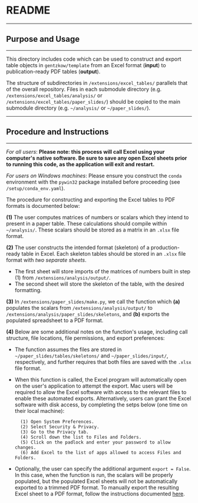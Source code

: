 # README

---
## Purpose and Usage
---

This directory includes code which can be used to construct and export table objects in `gentzkow/template` from an Excel format (**input**) to publication-ready PDF tables (**output**).

The structure of subdirectories in `/extensions/excel_tables/` parallels that of the overall repository. Files in each submodule directory (e.g. `/extensions/excel_tables/analysis/` or `/extensions/excel_tables/paper_slides/`) should be copied to the main submodule directory (e.g. `~/analysis/` or `~/paper_slides/`).

---
## Procedure and Instructions
---

_For all users_: **Please note: this process will call Excel using your computer's native software. Be sure to save any open Excel sheets prior to running this code, as the application will exit and restart.**

_For users on Windows machines_: Please ensure you construct the `conda` environment with the `pywin32` package installed before proceeding (see `/setup/conda_env.yaml`).

The procedure for constructing and exporting the Excel tables to PDF formats is documented below:

**(1)** The user computes matrices of numbers or scalars which they intend to present in a paper table. These calculations should compile within `~/analysis/`. These scalars should be stored as a matrix in an `.xlsx` file format.

**(2)** The user constructs the intended format (skeleton) of a production-ready table in Excel. Each skeleton tables should be stored in an `.xlsx` file format with _two separate sheets_.

- The first sheet will store imports of the matrices of numbers built in step (1) from `/extensions/analysis/output/`.
- The second sheet will store the skeleton of the table, with the desired formatting.

**(3)** In `/extensions/paper_slides/make.py`, we call the function which **(a)** populates the scalars from `/extensions/analysis/output/` to `/extensions/analysis/paper_slides/skeletons`, and **(b)** exports the populated spreadsheet to a PDF format.

**(4)** Below are some additional notes on the function's usage, including call structure, file locations, file permissions, and export preferences:

- The function assumes the files are stored in `~/paper_slides/tables/skeletons/` and `~/paper_slides/input/`, respectively, and further requires that both files are saved with the `.xlsx` file format.
- When this function is called, the Excel program will automatically open on the user's application to attempt the export. Mac users will be required to allow the Excel software with access to the relevant files to enable these automated exports. Alternatively, users can grant the Excel software with disk access, by completing the setps below (one time on their local machine):

        (1) Open System Preferences.
        (2) Select Security & Privacy.
        (3) Go to the Privacy tab.
        (4) Scroll down the list to Files and Folders.
        (5) Click on the padlock and enter your password to allow changes.
        (6) Add Excel to the list of apps allowed to access Files and Folders.

- Optionally, the user can specify the additional argument `export = False`. In this case, when the function is run, the scalars will be properly populated, but the populated Excel sheets will not be automatically exported to a trimmed PDF format. To manually export the resulting Excel sheet to a PDF format, follow the instructions documented [here](https://blog.golayer.io/excel/how-to-convert-excel-to-pdf).
